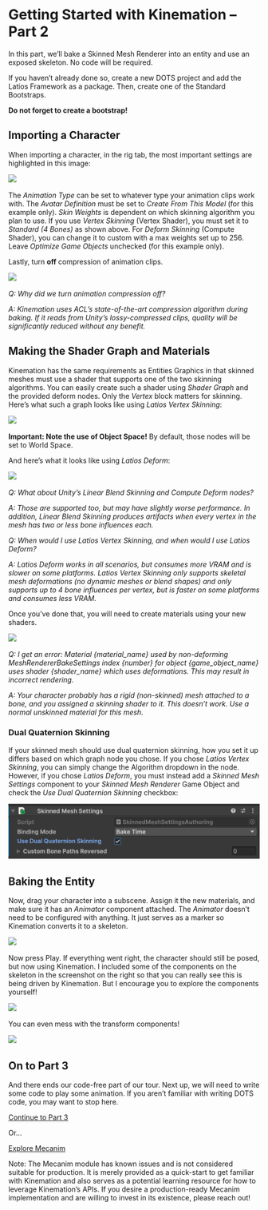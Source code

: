 # Getting Started with Kinemation – Part 2

In this part, we’ll bake a Skinned Mesh Renderer into an entity and use an
exposed skeleton. No code will be required.

If you haven’t already done so, create a new DOTS project and add the Latios
Framework as a package. Then, create one of the Standard Bootstraps.

**Do not forget to create a bootstrap!**

## Importing a Character

When importing a character, in the rig tab, the most important settings are
highlighted in this image:

![](media/a16538b197e863a720ff35b6d76010dd.png)

The *Animation Type* can be set to whatever type your animation clips work with.
The *Avatar Definition* must be set to *Create From This Model* (for this
example only). *Skin Weights* is dependent on which skinning algorithm you plan
to use. If you use *Vertex Skinning* (Vertex Shader), you must set it to
*Standard (4 Bones)* as shown above. For *Deform Skinning* (Compute Shader), you
can change it to custom with a max weights set up to 256. Leave *Optimize Game
Objects* unchecked (for this example only).

Lastly, turn **off** compression of animation clips.

![](media/3d23064968acfbda1080d8eb22f5ce24.png)

*Q: Why did we turn animation compression off?*

*A: Kinemation uses ACL’s state-of-the-art compression algorithm during baking.
If it reads from Unity’s lossy-compressed clips, quality will be significantly
reduced without any benefit.*

## Making the Shader Graph and Materials

Kinemation has the same requirements as Entities Graphics in that skinned meshes
must use a shader that supports one of the two skinning algorithms. You can
easily create such a shader using *Shader Graph* and the provided deform nodes.
Only the *Vertex* block matters for skinning. Here’s what such a graph looks
like using *Latios Vertex Skinning*:

![](media/eedd8e6559dc35bc7dedda9dc55c9317.png)

**Important: Note the use of Object Space!** By default, those nodes will be set
to World Space.

And here’s what it looks like using *Latios Deform*:

![](media/1ccddd38ca9b0f7bc01002d59f428565.png)

*Q: What about Unity’s Linear Blend Skinning and Compute Deform nodes?*

*A: Those are supported too, but may have slightly worse performance. In
addition, Linear Blend Skinning produces artifacts when every vertex in the mesh
has two or less bone influences each.*

*Q: When would I use Latios Vertex Skinning, and when would I use Latios
Deform?*

*A: Latios Deform works in all scenarios, but consumes more VRAM and is slower
on some platforms. Latios Vertex Skinning only supports skeletal mesh
deformations (no dynamic meshes or blend shapes) and only supports up to 4 bone
influences per vertex, but is faster on some platforms and consumes less VRAM.*

Once you’ve done that, you will need to create materials using your new shaders.

![](media/299fe25fca0ebd0661503dc965a4a4d9.png)

*Q: I get an error: Material {material_name} used by non-deforming
MeshRendererBakeSettings index {number} for object {game_object_name} uses
shader {shader_name} which uses deformations. This may result in incorrect
rendering.*

*A: Your character probably has a rigid (non-skinned) mesh attached to a bone,
and you assigned a skinning shader to it. This doesn’t work. Use a normal
unskinned material for this mesh.*

### Dual Quaternion Skinning

If your skinned mesh should use dual quaternion skinning, how you set it up
differs based on which graph node you chose. If you chose *Latios Vertex
Skinning*, you can simply change the Algorithm dropdown in the node. However, if
you chose *Latios Deform*, you must instead add a *Skinned Mesh Settings*
component to your *Skinned Mesh Renderer* Game Object and check the *Use Dual
Quaternion Skinning* checkbox:

![](media/9f4934c5bae8734acd11b9e871c2a420.png)

## Baking the Entity

Now, drag your character into a subscene. Assign it the new materials, and make
sure it has an *Animator* component attached. The *Animator* doesn’t need to be
configured with anything. It just serves as a marker so Kinemation converts it
to a skeleton.

![](media/9be6de904e3dc9e73410fc9762c0a304.png)

Now press Play. If everything went right, the character should still be posed,
but now using Kinemation. I included some of the components on the skeleton in
the screenshot on the right so that you can really see this is being driven by
Kinemation. But I encourage you to explore the components yourself!

![](media/181bc6e24e10dd3e36841ace4cb2985b.png)

You can even mess with the transform components!

![](media/2c8bdb8a31c10c3d5f2e6a600a47870e.gif)

## On to Part 3

And there ends our code-free part of our tour. Next up, we will need to write
some code to play some animation. If you aren’t familiar with writing DOTS code,
you may want to stop here.

[Continue to Part 3](Getting%20Started%20-%20Part%203.md)

Or…

[Explore Mecanim](../Mimic/Mecanim%20Runtime.md)

Note: The Mecanim module has known issues and is not considered suitable for
production. It is merely provided as a quick-start to get familiar with
Kinemation and also serves as a potential learning resource for how to leverage
Kinemation’s APIs. If you desire a production-ready Mecanim implementation and
are willing to invest in its existence, please reach out!

